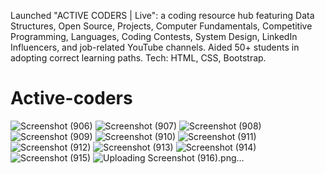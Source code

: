 Launched "ACTIVE CODERS | Live": a coding resource hub featuring Data Structures, Open Source, Projects, Computer Fundamentals, Competitive Programming, Languages, Coding Contests, System Design, LinkedIn Influencers, and job-related YouTube channels. Aided 50+ students in adopting correct learning paths. Tech: HTML, CSS, Bootstrap.





# Active-coders
![Screenshot (906)](https://user-images.githubusercontent.com/77665988/224285885-1c8ac44e-35bf-45cc-bf69-ac36b732a91e.png)
![Screenshot (907)](https://user-images.githubusercontent.com/77665988/224285901-9a78bb52-6ff9-421c-9d01-044fa32832dc.png)
![Screenshot (908)](https://user-images.githubusercontent.com/77665988/224285934-d9402fec-f264-4dcb-83c7-4c95df3f3633.png)
![Screenshot (909)](https://user-images.githubusercontent.com/77665988/224285971-8cec0cfa-7218-44d8-ad52-90af7cee0c07.png)
![Screenshot (910)](https://user-images.githubusercontent.com/77665988/224285986-06a5efc2-8b2c-434f-8920-7271ac0f4ba1.png)
![Screenshot (911)](https://user-images.githubusercontent.com/77665988/224286000-73814f78-9c08-4ed1-ae09-900808c4d6ce.png)
![Screenshot (912)](https://user-images.githubusercontent.com/77665988/224286008-a9dac522-8f58-4384-bd98-6431867bd429.png)
![Screenshot (913)](https://user-images.githubusercontent.com/77665988/224286016-7a40942a-3a9e-4e40-80af-7dec6332df14.png)
![Screenshot (914)](https://user-images.githubusercontent.com/77665988/224286030-02f6dc3c-1675-4557-9a32-cc7a3657b1bc.png)
![Screenshot (915)](https://user-images.githubusercontent.com/77665988/224286054-7f1f25a5-efd2-42fd-8172-dc2400131e6d.png)
![Uploading Screenshot (916).png…]()
